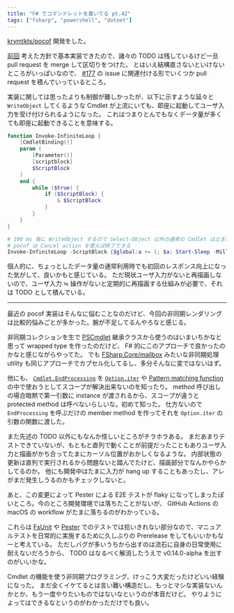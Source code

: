 ```yaml
---
title: "F# でコマンドレットを書いてる pt.42"
tags: ["fsharp", "powershell", "dotnet"]
---
```


[krymtkts/pocof](https://github.com/krymtkts/pocof) 開発をした。

[前回](/posts/2024-06-02-writing-cmdlet-in-fsharp-pt41.html) 考えた方針で基本実装できたので、諸々の TODO は残しているけど一旦 pull request を merge して区切りをつけた。
とはいえ結構直さないといけないところがいっぱいなので、 [#177](https://github.com/krymtkts/pocof/issues/177) の issue に関連付ける形でいくつか pull request を積んでいっているところ。

実装に関しては思ったよりも制御が難しかったが、以下に示すような延々と `WriteObject` してくるような Cmdlet が上流にいても、即座に起動してユーザ入力を受け付けられるようになった。
これはつまりとんでもなくデータ量が多くても即座に起動できることを意味する。

```powershell
function Invoke-InfiniteLoop {
    [CmdletBinding()]
    param (
        [Parameter()]
        [scriptblock]
        $ScriptBlock
    )
    end {
        while ($true) {
            if ($ScriptBlock) {
                & $ScriptBlock
            }
        }
    }
}

# 100 ms 毎に WriteObject するので Select-Object 以外の通常の Cmdlet は止まれない
# pocof は Cancel action を使えば終了できる
Invoke-InfiniteLoop -ScriptBlock {$global:a += 1; $a; Start-Sleep -Milliseconds 100} | pocof
```

個人的に、ちょっとしたデータ量の通常利用時でも初回のレスポンス向上になった気がして、良いかもと感じている。
ただ現状ユーザ入力がないと再描画しないので、ユーザ入力 ≒ 操作がないと定期的に再描画する仕組みが必要で、それは TODO として積んでいる。

---

最近の pocof 実装はそんなに悩むことなのだけど、今回の非同期レンダリングは比較的悩みごとが多かった。腕が不足してるんやろなと感じる。

非同期コレクションを生で [PSCmdlet](https://learn.microsoft.com/en-us/dotnet/api/system.management.automation.pscmdlet?view=powershellsdk-7.4.0) 継承クラスから使うのはいまいちかなと思って wrapped type を作ったのだけど、 F# 的にこのアプローチで良かったのかなと感じながらやってた。
でも [FSharp.Core/mailbox](https://github.com/dotnet/fsharp/blob/main/src/FSharp.Core/mailbox.fs#L361-361) みたいな非同期処理 utility も同じアプローチでカプセル化してるし、多分そんなに変ではないはず。

他にも、 [`Cmdlet.EndProcessing`](https://learn.microsoft.com/en-us/dotnet/api/system.management.automation.cmdlet.endprocessing?view=powershellsdk-7.4.0) を [`Option.iter`](https://fsharp.github.io/fsharp-core-docs/reference/fsharp-core-optionmodule#iter) や [Pattern matching function](https://learn.microsoft.com/en-us/dotnet/fsharp/language-reference/match-expressions) の中で使おうとしてスコープが解決出来ないのを知ったり。 method 呼び出しの場合暗黙で第一引数に instance が渡されるから、スコープが違うと protected method は呼べないらしいな。初めて知った。
仕方ないので `EndProcessing` を呼ぶだけの member method を作ってそれを `Option.iter` の引数の関数に渡した。

また先述の TODO 以外にもなんか怪しいところがチラホラある。
まだあまりテストできていないが、もともと直列で動くことが前提だったこともありユーザ入力と描画がかち合ってたまにカーソル位置がおかしくなるような。
内部状態の更新は直列で実行されるから問題ないと踏んでたけど、描画部分でなんかやらかしてるのか。
他にも開発中はたまに入力が hang up することもあったし、アレがまだ発生しうるのかもチェックしないと。

あと、この変更によって Pester による E2E テストが flaky になってしまったぽいところ。今のところ開発環境では落ちたことがないが、 GitHub Actions の macOS の workflow がたまに落ちるのがわかっている。

これらは [FsUnit](https://github.com/fsprojects/FsUnit) や [Pester](https://github.com/pester/Pester) でのテストでは拾いきれない部分なので、マニュアルテストを日常的に実施するために久しぶりの Prerelease をしてもいいかもなーと考えている。
ただしバグが多いうちから出すのは流石に自身の日常使用に耐えないだろうから、 TODO はなるべく解消したうえで v0.14.0-alpha を出すのがいいかな。

Cmdlet の機能を使う非同期プログラミング、けっこう大変だったけどいい経験になった。
まだ全くイケてるとは言い難い構造だし、もっとマシな実装ないんかとか、もう一度やりたいものではないなというのが本音だけど。
やりようによってはできるなというのがわかっただけでも良い。
